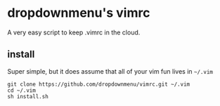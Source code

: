 dropdownmenu's vimrc
=============

A very easy script to keep .vimrc in the cloud.

install
-------

Super simple, but it does assume that all of your vim fun lives in `~/.vim`

```
git clone https://github.com/dropdownmenu/vimrc.git ~/.vim
cd ~/.vim
sh install.sh
```


